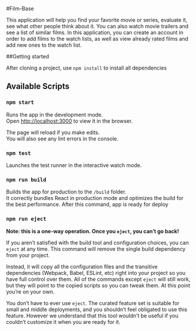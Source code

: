 #Film-Base

This application will help you find your favorite movie or series, evaluate it, see what other people think
 about it. You can also watch movie trailers and see a list of similar films. In this application, you can
  create an account in order to add films to the watch lists, as well as view already rated films and add
   new ones to the watch list.

##Getting started

After cloning a project, use `npm install` to install all dependencies

## Available Scripts

### `npm start`

Runs the app in the development mode.<br>
Open [http://localhost:3000](http://localhost:3000) to view it in the browser.

The page will reload if you make edits.<br>
You will also see any lint errors in the console.

### `npm test`

Launches the test runner in the interactive watch mode.

### `npm run build`

Builds the app for production to the `/build` folder.<br>
It correctly bundles React in production mode and optimizes the build for the best performance. After this
 command, app is ready for deploy

### `npm run eject`

**Note: this is a one-way operation. Once you `eject`, you can’t go back!**

If you aren’t satisfied with the build tool and configuration choices, you can `eject` at any time. This command will remove the single build dependency from your project.

Instead, it will copy all the configuration files and the transitive dependencies (Webpack, Babel, ESLint, etc) right into your project so you have full control over them. All of the commands except `eject` will still work, but they will point to the copied scripts so you can tweak them. At this point you’re on your own.

You don’t have to ever use `eject`. The curated feature set is suitable for small and middle deployments, and you shouldn’t feel obligated to use this feature. However we understand that this tool wouldn’t be useful if you couldn’t customize it when you are ready for it.
